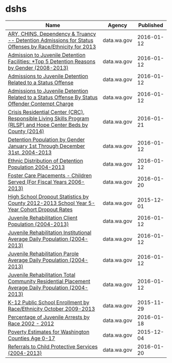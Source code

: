 # dshs

Name | Agency | Published
---- | ---- | ---------
[ARY, CHINS, Dependency & Truancy -- Detention Admissions for Status Offenses by Race/Ethnicity for 2013](../socrata/mg62-47yg.md) | data.wa.gov | 2016-01-12
[Admission to Juvenile Detention Facilities: *Top 5 Detention Reasons by Gender (2008-2013)](../socrata/uw42-vx79.md) | data.wa.gov | 2016-01-12
[Admissions to Juvenile Detention Related to a Status Offense](../socrata/qsd2-yxis.md) | data.wa.gov | 2016-01-12
[Admissions to Juvenile Detention Related to a Status Offense By Status Offender Contempt Charge](../socrata/w3vm-igsk.md) | data.wa.gov | 2016-01-12
[Crisis Residential Center (CRC), Responsible Living Skills Program (RLSP) and Hope Center Beds by County (2014)](../socrata/c6fd-kz2a.md) | data.wa.gov | 2016-01-21
[Detention Population by Gender January 1st Through December 31st, 2004-2013](../socrata/w6iz-gh8j.md) | data.wa.gov | 2016-01-12
[Ethnic Distribution of Detention Population 2004-2013](../socrata/wbvx-tpep.md) | data.wa.gov | 2016-01-12
[Foster Care Placements - Children Served (For Fiscal Years 2006-2013)](../socrata/xmxa-2sr6.md) | data.wa.gov | 2016-01-20
[High School Dropout Statistics by County 2012-2013 School Year 5-Year Cohort Dropout Rates](../socrata/wxek-dsag.md) | data.wa.gov | 2015-12-01
[Juvenile Rehabilitation Client Population (2004-2013)](../socrata/e8vf-ithp.md) | data.wa.gov | 2016-01-12
[Juvenile Rehabilitation Institutional Average Daily Population (2004-2013)](../socrata/8uf6-48me.md) | data.wa.gov | 2016-01-12
[Juvenile Rehabilitation Parole Average Daily Population (2004-2013)](../socrata/7vbx-4zb3.md) | data.wa.gov | 2016-01-12
[Juvenile Rehabilitation Total Community Residential Placement Average Daily Population (2004-2013)](../socrata/2c9r-85q7.md) | data.wa.gov | 2016-01-12
[K-12 Public School Enrollment by Race/Ethnicity October 2009-2013](../socrata/dw5v-bykq.md) | data.wa.gov | 2015-11-29
[Percentage of Juvenile Arrests by Race 2002 - 2012](../socrata/dpeg-hp5b.md) | data.wa.gov | 2016-01-18
[Poverty Estimates for Washington Counties Age 0-17](../socrata/d9f5-fgsr.md) | data.wa.gov | 2015-12-04
[Referrals to Child Protective Services (2004-2013)](../socrata/snj2-p7np.md) | data.wa.gov | 2016-01-20

